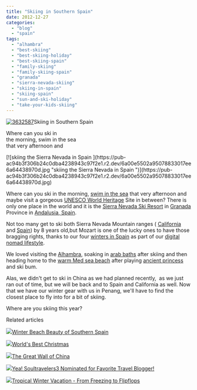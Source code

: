 ```yaml
---
title: "Skiing in Southern Spain"
date: 2012-12-27
categories: 
  - "blog"
  - "spain"
tags: 
  - "alhambra"
  - "best-skiing"
  - "best-skiing-holiday"
  - "best-skiing-spain"
  - "family-skiing"
  - "family-skiing-spain"
  - "granada"
  - "sierra-nevada-skiing"
  - "skiing-in-spain"
  - "skiing-spain"
  - "sun-and-ski-holiday"
  - "take-your-kids-skiing"
---
```


[![3632587](https://pub-ac94b3f306b24c0dba4238943c97f2e1.r2.dev/6a00e5502a95078833017d3f31994e970c.jpg "3632587")](https://pub-ac94b3f306b24c0dba4238943c97f2e1.r2.dev/6a00e5502a95078833017d3f31994e970c.jpg)Skiing in Southern Spain  
  
Where can you ski in  
the morning, swim in the sea  
that very afternoon and

<!--more--> [![skiing the Sierra Nevada in Spain ](https://pub-ac94b3f306b24c0dba4238943c97f2e1.r2.dev/6a00e5502a95078833017ee6a64438970d.jpg "skiing the Sierra Nevada in Spain ")](https://pub-ac94b3f306b24c0dba4238943c97f2e1.r2.dev/6a00e5502a95078833017ee6a64438970d.jpg)  
  
Where can you ski in the morning, [swim in the sea](http://soultravelers3new.local/2008/04/post-1.html "southern spain") that very afternoon and maybe visit a gorgeous [UNESCO World Heritage](http://whc.unesco.org/en/list/314 "Unesco ") Site in between? There is only one place in the world and it is the [Sierra Nevada Ski Resort](http://en.wikipedia.org/wiki/Sierra_Nevada_%28Spain%29 "sierra Nevada ski resort") in [Granada](http://soultravelers3new.local/2008/12/grace-gratitude.html "granada spain") Province in [Andalusia, Spain](http://soultravelers3new.local/2008/04/post-1.html "andalusia spain").  
  
Not too many get to ski both Sierra Nevada Mountain ranges ( [California](http://soultravelers3new.local/2012/08/top-10-california-destinations.html "California") and [Spain](http://soultravelers3new.local/2010/06/family-travel-tips-in-spains-costa-del-sol-countryside-adventures-mediterranean-beaches-photography-.html "spain costa del sol holiday tips")) by 8 years old,but Mozart is one of the lucky ones to have those bragging rights, thanks to our four [winters in Spain](http://soultravelers3new.local/2009/11/lifestyle-design-a-winter-in-spain-extendedtravel-digitalnomad-miniretirement-4hww-travel.html "winter in spain") as part of our [digital nomad lifestyle](http://soultravelers3new.local/2009/04/how-to-travel-the-world-as-a-digital-nomad-family.html "digital nomad lifestyle").  
  
We loved visiting the [Alhambra](http://soultravelers3new.local/2007/03/la-alhambra.html "Alhambra travel"), soaking in [arab baths](http://soultravelers3new.local/2010/03/ahh-arab-baths-andalusia-spa-malaga-granada-benalmedena-massage-hotspringsthemal-water-roman.html "arab baths in Spain") after skiing and then heading home to the [warm Med sea beach](http://soultravelers3new.local/2006/11/our-beach-and-s.html#more) after playing [ancient princess](http://soultravelers3new.local/2007/03/ancient-princes.html "ancient princess alhambra") and ski bum.  
  
Alas, we didn't get to ski in China as we had planned recently,  as we just ran out of time, but we will be back and to Spain and California as well. Now that we have our winter gear with us in Penang, we'll have to find the closest place to fly into for a bit of skiing.  
  
Where are you skiing this year?  
  
  
  

Related articles

[![](http://i.zemanta.com/122660819_80_80.jpg)](http://soultravelers3new.local/2012/11/winter-beach-beauty-of-southern-spain.html)[Winter Beach Beauty of Southern Spain](http://soultravelers3new.local/2012/11/winter-beach-beauty-of-southern-spain.html)

[![](http://i.zemanta.com/133178302_80_80.jpg)](http://soultravelers3new.local/2012/12/worlds-best-christmas.html)[World's Best Christmas](http://soultravelers3new.local/2012/12/worlds-best-christmas.html)

[![](http://i.zemanta.com/131801621_80_80.jpg)](http://soultravelers3new.local/2012/12/the-great-wall-of-china.html)[The Great Wall of China](http://soultravelers3new.local/2012/12/the-great-wall-of-china.html)

[![](http://i.zemanta.com/125858070_80_80.jpg)](http://soultravelers3new.local/2012/11/yea-soultravelers3-nominated-for-favorite-travel-blogger.html)[Yea! Soultravelers3 Nominated for Favorite Travel Blogger!](http://soultravelers3new.local/2012/11/yea-soultravelers3-nominated-for-favorite-travel-blogger.html)

[![](http://i.zemanta.com/132755696_80_80.jpg)](http://soultravelers3new.local/2012/12/tropical-winter-vacation-from-freezing-to-flipflops.html)[Tropical Winter Vacation - From Freezing to Flipflops](http://soultravelers3new.local/2012/12/tropical-winter-vacation-from-freezing-to-flipflops.html)

